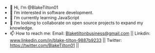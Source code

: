- 👋 Hi, I’m @BlakeTilton01
- 👀 I’m interested in software development.
- 🌱 I’m currently learning JavaScript
- 💞️ I’m looking to collaborate on open source projects to expand my knowledge.
- 📫 How to reach me: Email: Blaketiltonbusiness@gmail.com || Linkdin: www.linkedin.com/in/blake-tilton-9887b9233
 || Twitter: https://twitter.com/BlakeTilton01 || 
